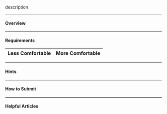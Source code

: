 description

---
#### Overview

---
#### Requirements

| **Less Comfortable**                                         | **More Comfortable**                                                                                                        |
| ------------------------------------------------------------ | --------------------------------------------------------------------------------------------------------------------------- |

---
#### Hints

---
#### How to Submit

---
#### Helpful Articles